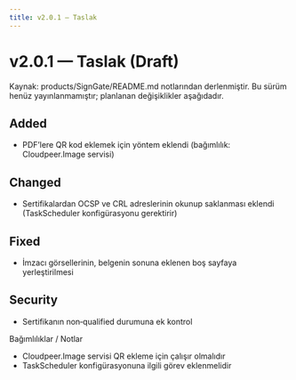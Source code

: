 ```yaml
---
title: v2.0.1 — Taslak
---
```


# v2.0.1 — Taslak (Draft)

Kaynak: products/SignGate/README.md notlarından derlenmiştir. Bu sürüm henüz yayınlanmamıştır; planlanan değişiklikler aşağıdadır.

## Added
- PDF’lere QR kod eklemek için yöntem eklendi (bağımlılık: Cloudpeer.Image servisi)

## Changed
- Sertifikalardan OCSP ve CRL adreslerinin okunup saklanması eklendi (TaskScheduler konfigürasyonu gerektirir)

## Fixed
- İmzacı görsellerinin, belgenin sonuna eklenen boş sayfaya yerleştirilmesi

## Security
- Sertifikanın non‑qualified durumuna ek kontrol

Bağımlılıklar / Notlar
- Cloudpeer.Image servisi QR ekleme için çalışır olmalıdır
- TaskScheduler konfigürasyonuna ilgili görev eklenmelidir

